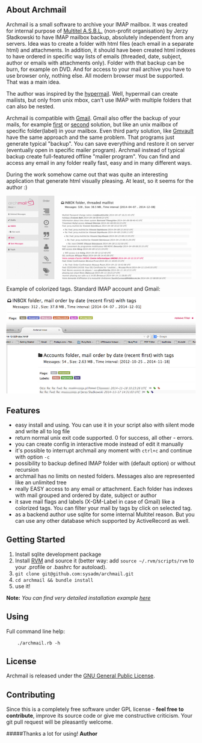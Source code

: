 ## About Archmail

Archmail is a small software to archive your IMAP mailbox. It was created for internal purpose
of [Multitel A.S.B.L.](http://www.multitel.be/) (non-profit organisation) by Jerzy Sładkowski to have IMAP mailbox backup,
absolutely independent from any servers. Idea was to create a folder with html files (each email
in a separate html) and attachments. In addition, it should have been created html indexes to have
ordered in specific way lists of emails (threaded, date, subject, author or emails with attachments only).
Folder with that backup can be burn, for example on DVD. And for access to your mail archive you have to use
browser only, nothing else. All modern browser must be supported. That was a main idea.

The author was inspired by the [hypermail](http://www.hypermail-project.org/). Well, hypermail
can create mailists, but only from unix mbox, can't use IMAP with multiple folders that can also be nested.

Archmail is compatible with [Gmail](https://www.gmail.com/). Gmail also offer the backup of your mails, for example
[first](https://www.google.com/settings/takeout/custom/gmail,calendar) or
[second](https://code.google.com/p/gmail-backup-com/) solution, but like an
unix mailbox of specific folder(label) in your mailbox. Even third party solution, like [Gmvault](http://gmvault.org/) have the
same approach and the same problem. That programs just generate typical "backup". You can save everything and restore it
on server (eventually open in specific mailer program). Archmail instead of typical backup create full-featured offline
"mailer program". You can find and access any email in any folder really fast, easy and in many different ways.

During the work somehow came out that was quite an interesting application that generate html visually pleasing.
At least, so it seems for the author :)

[![archmail screenshot1](https://github.com/sysadm/archmail/raw/master/example/am_screenshot1.jpg)](#features)

Example of colorized tags. Standard IMAP account and Gmail:

[![tag example](https://github.com/sysadm/archmail/raw/master/example/tag_example.jpg)](#features)

Features
--------

* easy install and using. You can use it in your script also with silent mode and write all to log file
* return normal unix exit code supported. 0 for success, all other - errors.
* you can create config in interactive mode instead of edit it manually
* it's possible to interrupt archmail any moment with `ctrl+c` and continue with option `-c`
* possibility to backup defined IMAP folder with (default option) or without recursion
* archmail has no limits on nested folders. Messages also are represented like an unlimited tree
* really EASY access to any email or attachment. Each folder has indexes with mail grouped and ordered by date, subject or author
* it save mail flags and labels (X-GM-Label in case of Gmail) like a colorized tags. You can filter your mail by tags by click on selected tag.
* as a backend author use sqlite for some internal Multitel reason. But you can use any other database which supported by ActiveRecord as well.


## Getting Started

1. Install sqlite development package
2. Install [RVM](http://rvm.io/) and source it (better way: add `source ~/.rvm/scripts/rvm` to your .profile or .bashrc for autoload).
3. `git clone git@github.com:sysadm/archmail.git`
4. `cd archmail && bundle install`
5. use it!

**Note:** *You can find very detailed installation example [here](https://github.com/sysadm/archmail/raw/master/INSTALL)*

## Using

Full command line help:

        ./archmail.rb -h


## License

Archmail is released under the [GNU General Public License](http://www.gnu.org/licenses/).


## Contributing

Since this is a completely free software under GPL license - **feel free to contribute**, improve its source code or give me constructive criticism.
Your git pull request will be pleasantly welcome.


#####Thanks a lot for using!
**Author**
